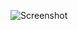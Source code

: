 ![Screenshot](https://raw.githubusercontent.com/Cryakl/Ultimate-RAT-Collection/refs/heads/main/SubSeven/SubSeven%20v2.1.4%20DEF%20CON%208/Screenshot.png)
